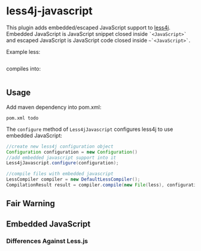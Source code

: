 less4j-javascript
=================

This plugin adds embedded/escaped JavaScript support to [less4j](https://github.com/SomMeri/less4j#readme). Embedded JavaScript is JavaScript snippet closed inside `` `<JavaScript>` `` and escaped JavaScript is JavaScript code closed inside `` ~`<JavaScript>` ``. 

Example less:
```
```

compiles into:
```
```

## Usage
Add maven dependency into pom.xml:
````
pom.xml todo
````

The `configure` method of `Less4jJavascript` configures less4j to use embedded JavaScript:
````java
//create new less4j configuration object
Configuration configuration = new Configuration()
//add embedded javascript support into it
Less4jJavascript.configure(configuration);

//compile files with embedded javascript
LessCompiler compiler = new DefaultLessCompiler();
CompilationResult result = compiler.compile(new File(less), configuration);
````
## Fair Warning

## Embedded JavaScript

### Differences Against Less.js

